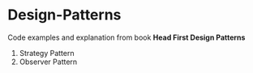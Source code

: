 # Design-Patterns
Code examples and explanation  from book **Head First Design Patterns**
1. Strategy Pattern
2. Observer Pattern
